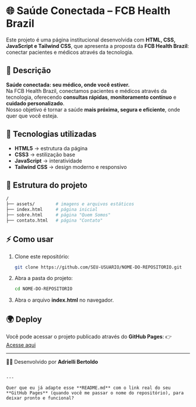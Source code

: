 # 🌐 Saúde Conectada – FCB Health Brazil

Este projeto é uma página institucional desenvolvida com **HTML, CSS, JavaScript e Tailwind CSS**, que apresenta a proposta da **FCB Health Brazil**: conectar pacientes e médicos através da tecnologia.  

## 📖 Descrição

**Saúde conectada: seu médico, onde você estiver.**  
Na FCB Health Brazil, conectamos pacientes e médicos através da tecnologia, oferecendo **consultas rápidas**, **monitoramento contínuo** e **cuidado personalizado**.  
Nosso objetivo é tornar a saúde **mais próxima, segura e eficiente**, onde quer que você esteja.

## 🚀 Tecnologias utilizadas

- **HTML5** → estrutura da página  
- **CSS3** → estilização base  
- **JavaScript** → interatividade  
- **Tailwind CSS** → design moderno e responsivo  

## 📂 Estrutura do projeto

```bash
/
├── assets/        # imagens e arquivos estáticos
├── index.html     # página inicial
├── sobre.html     # página "Quem Somos"
├── contato.html   # página "Contato"
````

## ⚡ Como usar

1. Clone este repositório:

   ```bash
   git clone https://github.com/SEU-USUARIO/NOME-DO-REPOSITORIO.git
   ```

2. Abra a pasta do projeto:

   ```bash
   cd NOME-DO-REPOSITORIO
   ```

3. Abra o arquivo **index.html** no navegador.

## 🌍 Deploy

Você pode acessar o projeto publicado através do **GitHub Pages**:
👉 [Acesse aqui](https://adrielli-bertoldo.github.io/teste1/)

---

👩‍💻 Desenvolvido por **Adrielli Bertoldo**

```

---

Quer que eu já adapte esse **README.md** com o link real do seu **GitHub Pages** (quando você me passar o nome do repositório), para deixar pronto e funcional?
```
